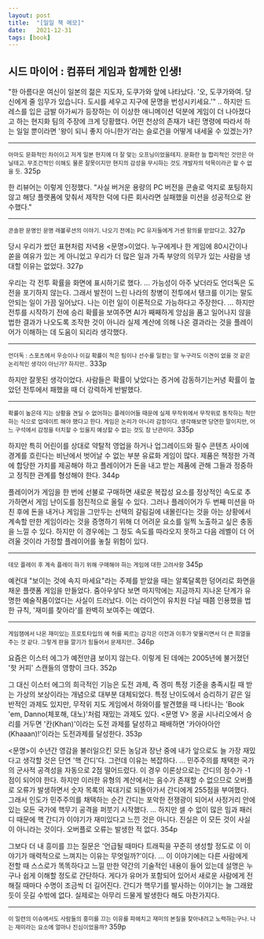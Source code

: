 ```yaml
---
layout: post
title:  "[일일 책 메모]"
date:   2021-12-31
tags: [book]
---
```

## 시드 마이어 : 컴퓨터 게임과 함께한 인생!
"한 아름다운 여신이 일본의 젊은 지도자, 도쿠가와 앞에 나타났다. '오, 도쿠가와여. 당신에게 줄 임무가 있습니다. 도시를 세우고 지구에 문명을 번성시키세요.'"
..
하지만 드레스를 입은 금발 아가씨가 등장하는 이 이상한 애니메이션 덕분에 게임이 더 나아졌다고 하는 현지화 팀의 주장에 크게 당황했다. 어떤 천상의 존재가 내린 명령에 따라서 하는 일일 뿐이라면 '왕이 되니 좋지 아니한가'라는 슬로건을 어떻게 내세울 수 있겠는가?
***
<small>아마도 문화적인 차이이고 저게 일본 현지에 더 잘 맞는 오프닝이었을테지. 문화란 늘 합리적인 것만은 아닐테고. 무조건적인 이해도 물론 잘못이지만 현지의 감성을 무시하는 것도 개발자의 덕목이라곤 할 수 없을 듯.</small>
325p

한 리뷰어는 이렇게 인정했다. "사실 버거운 용량의 PC 버전을 콘솔로 억지로 포팅하지 않고 해당 플랫폼에 맞춰서 제작한 덕에 다른 회사라면 실패했을 미션을 성공적으로 완수했다."
***
<small>콘솔판 문명인 문명 레볼루션의 이야기. 나오기 전에는 PC 유저들에게 거센 항의를 받았다고.</small>
327p

당시 우리가 썼던 표현처럼 저녁용 <문명>이었다. 누구에게나 한 게임에 80시간이나 쏟을 여유가 있는 게 아니었고 우리가 더 많은 일과 가족 부양의 의무가 있는 사람을 냉대할 이유는 없었다.
327p

우리는 각 전투 확률을 화면에 표시하기로 했다.
...
가능성이 아주 낮더라도 언더독은 도전을 포기하지 않는다. 그래서 발전이 느린 나라의 창병이 전투에서 탱크를 이기는 말도 안되는 일이 가끔 일어났다. 나는 이런 일이 이론적으로 가능하다고 주장한다.
...
하지만 전투를 시작하기 전에 승리 확률을 보여주면 AI가 째째하게 앙심을 품고 일어나지 않을 법한 결과가 나오도록 조작한 것이 아니라 실제 계산에 의해 나온 결과라는 것을 플레이어가 이해하는 데 도움이 되리라 생각했다.
***
<small>언더독 : 스포츠에서 우승이나 이길 확률이 적은 팀이나 선수를 일컫는 말</small>
<small>누구라도 이견이 없을 것 같은 논리적인 생각이 아닌가? 하지만..</small>
333p

하지만 잘못된 생각이었다. 사람들은 확률이 낮았다는 증거에 감동하기는커녕 확률이 높았던 전투에서 패했을 때 더 강력하게 반발했다.
***
<small>확률이 높은데 지는 상황을 견딜 수 없어하는 플레이어들 때문에 실제 무작위에서 무작위로 동작하는 척만 하는 식으로 업데이트 해야 했다고 한다. 게임은 논리가 아니라 감정이다. 생각해보면 당연한 말이지만, 어느 구석에서 감정을 터치할 수 있을지 예상할 수 없는 것도 참 난관이다.</small>
335p

하지만 특히 어린이를 상대로 약탈적 영업을 하거나 업그레이드와 필수 콘텐츠 사이에 경계를 흐린다는 비난에서 벗어날 수 없는 부분 유료화 게임이 많다. 제품은 책정한 가격에 합당한 가치를 제공해야 하고 플레이어가 돈을 내고 받는 제품에 관해 그들과 정중하고 정직한 관계를 형성해야 한다.
344p

플레이어가 게임을 한 번에 선불로 구매하면 새로운 복잡성 요소를 정상적인 속도로 추가하면서 게임 난이도를 점진적으로 올릴 수 있다. 그러나 플레이어가 두 번째 미션을 마친 후에 돈을 내거나 게임을 그만두는 선택의 갈림길에 내몰린다는 것을 아는 상황에서 계속할 만한 게임이라는 것을 증명하기 위해 더 어려운 요소를 일찍 노출하고 싶은 충동을 느낄 수 있다. 하지만 이 경우에는 그 정도 속도를 따라오지 못하고 다음 레벨이 더 어려울 것이라 가정할 플레이어를 놓칠 위험이 있다.
***
<small>데모 플레이 후 계속 플레이 하기 위해 구매해야 하는 게임에 대한 고려사항</small>
345p

예컨대 "보이는 것에 속지 마세요"라는 주제를 받았을 때는 알록달록한 덩어리로 화면을 채운 플랫폼 게임을 만들었다. 줌아우샇다 보면 마지막에는 지금까지 지나온 단계가 유명한 예술작품이었다는 사실이 드러났다. 이는 라이언이 유치원 다닐 때쯤 인용했을 법한 규칙, '재미를 찾아라'를 완벽히 보여주는 예였다.
***
<small>게임잼에서 나온 재미있는 프로토타입의 예</small>
<small>허를 찌르는 감각은 이전과 이후가 맞물리면서 더 큰 희열을 주는 것 같다. 그렇게 판을 깔기가 힘들어서 문제지만..</small>
346p

요즘은 이스터 에그가 예전만큼 보이지 않는다. 이렇게 된 데에는 2005년에 불거졌던 '핫 커피' 스캔들의 영향이 크다.
352p

그 대신 이스터 에그의 희극적인 기능은 도전 과제, 즉 겡미 특정 기준을 충족시킬 때 받는 가상의 보상이라는 개념으로 대부분 대체되었다. 특정 난이도에서 승리하기 같은 일반적인 과제도 있지만, 무작위 지도 게임에서 하와이를 발견했을 때 나타나는 'Book 'em, Danno(체포해, 대노)'처럼 재밌는 과제도 있다. <문명 V> 몽골 시나리오에서 승리를 거두면 '칸(Khan)'이라는 도전 과제를 달성하고 패배하면 '카아아아안(Khaaan)!'이라는 도전과제를 달성한다.
353p

<문명>이 수년간 영감을 불러일으킨 모든 농담과 장난 중에 내가 앞으로도 늘 가장 재밌다고 생각할 것은 단연 '핵 간디'다. 그런데 이유는 복잡하다.
...
민주주의를 채택한 국가의 군사적 공격성을 자동으로 2점 떨어드렸다. 이 경우 이론상으로는 간디의 점수가 -1점이 되어야 한다. 하지만 이러한 유형의 계산에서는 음수가 존재할 수 없으므로 오버플로 오류가 발생하면서 숫자 목록의 꼭대기로 되돌아가서 간디에게 255점을 부여했다. 그래서 인도가 민주주의를 채택하는 순간 간디는 포악한 전쟁광이 되어서 사정거리 안에 있는 모든 국가에 핵무기 공격을 퍼붓기 시작했다.
...
하지만 셀 수 없이 많은 밈과 패러디 때문에 핵 간디가 이야기가 재미있다고 느낀 것은 아니다. 진실은 이 모든 것이 사실이 아니라는 것이다. 오버플로 오류는 발생한 적 없다.
354p

그보다 더 내 흥미를 끄는 질문은 '언급될 때마다 트래픽을 꾸준히 생성할 정도로 이 이야기가 매력적으로 느껴지는 이유는 무엇일까?'이다.
...
이 이야기에는 다른 사람에게 전할 때 스스로가 똑똑하다고 느낄 만한 약간의 기술적인 내용이 들어 있는데 설명은 누구나 쉽게 이해할 정도로 간단하다. 게다가 유머가 포함되어 있어서 새로운 사람에게 전해질 때마다 수명이 조금씩 더 길어진다. 간디가 핵무기를 발사하는 이야기는 늘 그래왔듯이 웃길 수밖에 없다. 실제로는 아무리 드물게 발생한다 해도 마찬가지다.
***
<small>이 일련의 이슈에서도 사람들의 흥미를 끄는 이유를 파헤치고 재미의 본질을 찾아내려고 노력하는구나. 나는 재미라는 요소에 얼마나 진심이었을까?</small>
359p